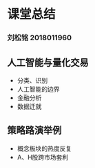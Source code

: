 # 课堂总结

### 刘松铭 2018011960

## 人工智能与量化交易

- 分类、识别
- 人工智能的边界
- 金融分析
- 数据迁就

## 策略路演举例

- 概念板块的热度反复
- A、H股跨市场套利
